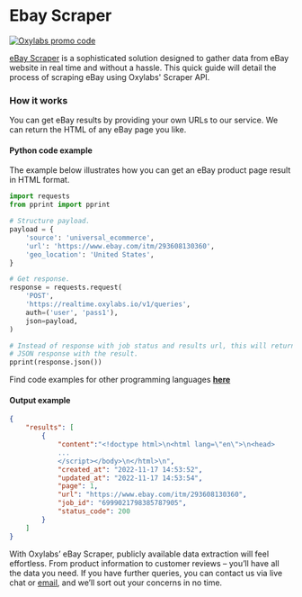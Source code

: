 # Ebay Scraper

[![Oxylabs promo code](https://user-images.githubusercontent.com/129506779/250792357-8289e25e-9c36-4dc0-a5e2-2706db797bb5.png)](https://oxylabs.go2cloud.org/aff_c?offer_id=7&aff_id=877&url_id=112)


[eBay Scraper](https://oxy.yt/Qapz) is a sophisticated solution designed to gather data from eBay website in real time and without a hassle. This quick guide will detail the process of scraping eBay using Oxylabs' Scraper API.

### How it works

You can get eBay results by providing your own URLs to our service. We can return the HTML of any eBay page you like.

#### Python code example

The example below illustrates how you can get an eBay product page result in HTML format.

```python
import requests
from pprint import pprint

# Structure payload.
payload = {
    'source': 'universal_ecommerce',
    'url': 'https://www.ebay.com/itm/293608130360',
    'geo_location': 'United States',
}

# Get response.
response = requests.request(
    'POST',
    'https://realtime.oxylabs.io/v1/queries',
    auth=('user', 'pass1'),
    json=payload,
)

# Instead of response with job status and results url, this will return the
# JSON response with the result.
pprint(response.json())
```

Find code examples for other programming languages [**here**](https://github.com/oxylabs/ebay-scraper/tree/main/code%20examples)

#### Output example

```json
{
    "results": [
        {
            "content":"<!doctype html>\n<html lang=\"en\">\n<head>
            ...
            </script></body>\n</html>\n",
            "created_at": "2022-11-17 14:53:52",
            "updated_at": "2022-11-17 14:53:54",
            "page": 1,
            "url": "https://www.ebay.com/itm/293608130360",
            "job_id": "6999021798385787905",
            "status_code": 200
        }
    ]
}
```

With Oxylabs’ eBay Scraper, publicly available data extraction will feel effortless. From product information to customer reviews – you’ll have all the data you need. If you have further queries, you can contact us via live chat or [email](mailto:support@oxylabs.io), and we’ll sort out your concerns in no time.
